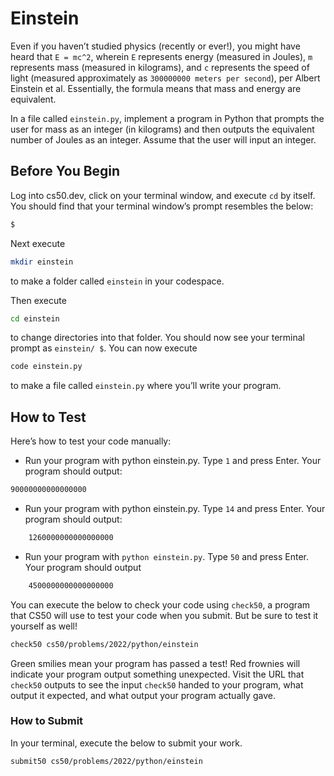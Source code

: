# Einstein

Even if you haven’t studied physics (recently or ever!), you might have heard that
`E = mc^2`, wherein `E` represents energy (measured in Joules), `m` represents mass (measured in kilograms), and `c` represents the speed of light (measured approximately as `300000000 meters per second`), per Albert Einstein et al. Essentially, the formula means that mass and energy are equivalent.

In a file called `einstein.py`, implement a program in Python that prompts the user for mass as an integer (in kilograms) and then outputs the equivalent number of Joules as an integer. Assume that the user will input an integer.

## Before You Begin

Log into cs50.dev, click on your terminal window, and execute `cd` by itself. You should find that your terminal window’s prompt resembles the below:

```bash
$
```

Next execute

```bash
mkdir einstein
```

to make a folder called `einstein` in your codespace.

Then execute

```bash
cd einstein
```

to change directories into that folder. You should now see your terminal prompt as `einstein/ $`. You can now execute

```bash
code einstein.py
```

to make a file called `einstein.py` where you’ll write your program.

## How to Test

Here’s how to test your code manually:

- Run your program with python einstein.py. Type `1` and press Enter. Your program should output:

```bash
90000000000000000
```

- Run your program with python einstein.py. Type `14` and press Enter. Your program should output:

```bash
    1260000000000000000
```

- Run your program with `python einstein.py`. Type `50` and press Enter. Your program should output

```bash
    4500000000000000000
```

You can execute the below to check your code using `check50`, a program that CS50 will use to test your code when you submit. But be sure to test it yourself as well!

```bash
check50 cs50/problems/2022/python/einstein
```

Green smilies mean your program has passed a test! Red frownies will indicate your program output something unexpected. Visit the URL that `check50` outputs to see the input `check50` handed to your program, what output it expected, and what output your program actually gave.

### How to Submit

In your terminal, execute the below to submit your work.

```bash
submit50 cs50/problems/2022/python/einstein
```
